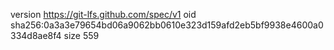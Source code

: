 version https://git-lfs.github.com/spec/v1
oid sha256:0a3a3e79654bd06a9062bb0610e323d159afd2eb5bf9938e4600a0334d8ae8f4
size 559
